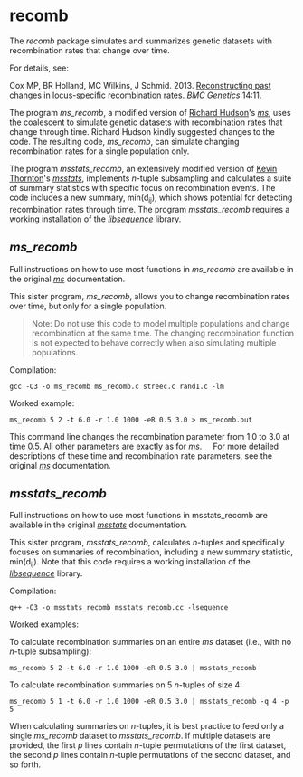 # recomb

The *recomb* package simulates and summarizes genetic datasets with recombination rates that change over time.

For details, see:

Cox MP, BR Holland, MC Wilkins, J Schmid. 2013. [Reconstructing past changes in locus-specific recombination rates](https://doi.org/10.1186/1471-2156-14-11). *BMC Genetics* 14:11.

The program *ms_recomb*, a modified version of [Richard Hudson](http://home.uchicago.edu/~rhudson1/)'s [*ms*](http://home.uchicago.edu/%7Erhudson1/source/mksamples.html), uses the coalescent to simulate genetic datasets with recombination rates that change through time. Richard Hudson kindly suggested changes to the code. The resulting code, *ms_recomb*, can simulate changing recombination rates for a single population only.

The program *msstats_recomb*, an extensively modified version of [Kevin Thornton](http://www.molpopgen.org/markdown/krthornt)'s [*msstats*](http://www.molpopgen.org/markdown/software.html), implements *n*-tuple subsampling and calculates a suite of summary statistics with specific focus on recombination events. The code includes a new summary, min(d<sub>ij</sub>), which shows potential for detecting recombination rates through time. The program *msstats_recomb* requires a working installation of the [*libsequence*](https://molpopgen.github.io/libsequence/) library.

## *ms_recomb*

Full instructions on how to use most functions in *ms_recomb* are available in the original [*ms*](http://home.uchicago.edu/%7Erhudson1/source/mksamples.html) documentation.

This sister program, *ms_recomb*, allows you to change recombination rates over time, but only for a single population.  

> Note: Do not use this code to model multiple populations and change recombination at the same time. The changing recombination function is not expected to behave correctly when also simulating multiple populations.

Compilation:
```
gcc -O3 -o ms_recomb ms_recomb.c streec.c rand1.c -lm
```

Worked example:
```
ms_recomb 5 2 -t 6.0 -r 1.0 1000 -eR 0.5 3.0 > ms_recomb.out
```

This command line changes the recombination parameter from 1.0 to 3.0 at time 0.5.  All other parameters are exactly as for *ms*.
   
For more detailed descriptions of these time and recombination rate parameters, see the original [*ms*](http://home.uchicago.edu/%7Erhudson1/source/mksamples.html) documentation.


## *msstats_recomb*

Full instructions on how to use most functions in msstats_recomb are available in the original [*msstats*](http://www.molpopgen.org/markdown/software.html) documentation.

This sister program, *msstats_recomb*, calculates *n*-tuples and specifically focuses on summaries of recombination, including a new summary statistic, min(d<sub>ij</sub>).  Note that this code requires a working installation of the [*libsequence*](https://molpopgen.github.io/libsequence/) library.

Compilation:
```
g++ -O3 -o msstats_recomb msstats_recomb.cc -lsequence
```

Worked examples:<br>

To calculate recombination summaries on an entire *ms* dataset (i.e., with no *n*-tuple subsampling):

```
ms_recomb 5 2 -t 6.0 -r 1.0 1000 -eR 0.5 3.0 | msstats_recomb
```

To calculate recombination summaries on 5 *n*-tuples of size 4:

```
ms_recomb 5 1 -t 6.0 -r 1.0 1000 -eR 0.5 3.0 | msstats_recomb -q 4 -p 5
```

When calculating summaries on *n*-tuples, it is best practice to feed only a single *ms_recomb* dataset to *msstats_recomb*.  If multiple datasets are provided, the first *p* lines contain *n*-tuple permutations of the first dataset, the second *p* lines contain *n*-tuple permutations of the second dataset, and so forth.
